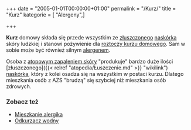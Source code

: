 +++
date = "2005-01-01T00:00:00+01:00"
permalink = "/Kurz/"
title = "Kurz"
kategorie = [ "Alergeny",]

+++

**Kurz** domowy składa się przede wszystkim ze [złuszczonego](/atopedia/Łuszczenie "wikilink") [naskórka](/atopedia/Naskórek "wikilink") skóry ludzkiej i stanowi pożywienie dla [roztoczy kurzu domowego](/atopedia/Roztocze_kurzu_domowego "wikilink"). Sam w sobie może być również silnym [alergenem](/atopedia/Alergen "wikilink").

Osoba z [atopowym zapaleniem skóry](/atopedia/azs "wikilink") "produkuje" bardzo duże ilości [złuszczonego]({{< relref "atopedia/Łuszczenie.md" >}} "wikilink") [naskórka](/atopedia/naskórek "wikilink"), który z kolei osadza się na wszystkim w postaci kurzu. Dlatego mieszkania osób z AZS "brudzą" się szybciej niż mieszkania osób zdrowych.

### Zobacz też

-   [Mieszkanie alergika](/atopedia/Mieszkanie_alergika "wikilink")
-   [Odkurzacz wodny](/atopedia/Odkurzacz_wodny "wikilink")
